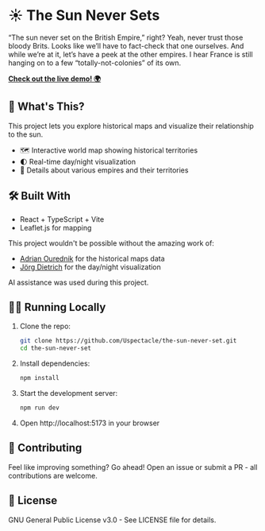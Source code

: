 # ☀️ The Sun Never Sets

“The sun never set on the British Empire,” right?
Yeah, never trust those bloody Brits.
Looks like we’ll have to fact-check that one ourselves.
And while we’re at it, let’s have a peek at the other empires.
I hear France is still hanging on to a few “totally-not-colonies” of its own.

**[Check out the live demo! 🌍](https://uspectacle.github.io/the-sun-never-set/)**

## 🚀 What's This?

This project lets you explore historical maps and visualize their relationship to the sun.

- 🗺️ Interactive world map showing historical territories
- 🌓 Real-time day/night visualization
- 🏰 Details about various empires and their territories

## 🛠️ Built With

- React + TypeScript + Vite
- Leaflet.js for mapping

This project wouldn't be possible without the amazing work of:

- [Adrian Ourednik](https://github.com/aourednik/historical-basemaps) for the historical maps data
- [Jörg Dietrich](https://github.com/joergdietrich/Leaflet.Terminator) for the day/night visualization

AI assistance was used during this project.

## 🏃‍♂️ Running Locally

1. Clone the repo:

   ```bash
   git clone https://github.com/Uspectacle/the-sun-never-set.git
   cd the-sun-never-set
   ```

2. Install dependencies:

   ```bash
   npm install
   ```

3. Start the development server:

   ```bash
   npm run dev
   ```

4. Open http://localhost:5173 in your browser

## 🤝 Contributing

Feel like improving something? Go ahead! Open an issue or submit a PR - all contributions are welcome.

## 📜 License

GNU General Public License v3.0 - See LICENSE file for details.
